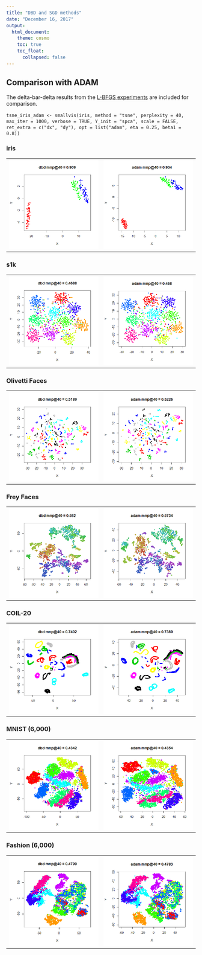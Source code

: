 ```yaml
---
title: "DBD and SGD methods"
date: "December 16, 2017"
output:
  html_document:
    theme: cosmo
    toc: true
    toc_float:
      collapsed: false
---
```


## Comparison with ADAM

The delta-bar-delta results from the 
[L-BFGS experiments](https://jlmelville.github.io/smallvis/opt.html) are 
included for comparison.

```
tsne_iris_adam <- smallvis(iris, method = "tsne", perplexity = 40, max_iter = 1000, verbose = TRUE, Y_init = "spca", scale = FALSE, ret_extra = c("dx", "dy"), opt = list("adam", eta = 0.25, beta1 = 0.8))
```

### iris

|                             |                           |
:----------------------------:|:--------------------------:
![iris delta-bar-delta](../img/opt/iris_dbd.png)|![iris adam](../img/sgd/iris_adam.png)


### s1k

|                             |                           |
:----------------------------:|:--------------------------:
![s1k delta-bar-delta](../img/opt/s1k_dbd.png)|![s1k adam](../img/sgd/s1k_adam.png)


### Olivetti Faces

|                             |                           |
:----------------------------:|:--------------------------:
![oli delta-bar-delta](../img/opt/oli_dbd.png)|![oli adam](../img/sgd/oli_adam.png)

### Frey Faces

|                             |                           |
:----------------------------:|:--------------------------:
![Frey delta-bar-delta](../img/opt/frey_dbd.png)|![Frey adam](../img/sgd/frey_adam.png)


### COIL-20

|                             |                           |
:----------------------------:|:--------------------------:
![COIL-20 delta-bar-delta](../img/opt/coil20_dbd.png)|![COIL-20 adam](../img/sgd/coil20_adam.png)


### MNIST (6,000)

|                             |                           |
:----------------------------:|:--------------------------:
![MNIST delta-bar-delta](../img/opt/mnist_dbd.png)|![MNIST adam](../img/sgd/mnist_adam.png)

### Fashion (6,000)

|                             |                           |
:----------------------------:|:--------------------------:
![Fashion delta-bar-delta](../img/opt/fashion_dbd.png)|![Fashion adam](../img/sgd/fashion_adam.png)

